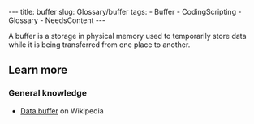 --- title: buffer slug: Glossary/buffer tags: - Buffer - CodingScripting - Glossary - NeedsContent ---

A buffer is a storage in physical memory used to temporarily store data while it is being transferred from one place to another.

## Learn more

### General knowledge

- [Data buffer](https://en.wikipedia.org/wiki/Data_buffer) on Wikipedia
